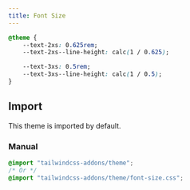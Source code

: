 ```yaml
---
title: Font Size
---
```


```css
@theme {
    --text-2xs: 0.625rem;
    --text-2xs--line-height: calc(1 / 0.625);

    --text-3xs: 0.5rem;
    --text-3xs--line-height: calc(1 / 0.5);
}
```

## Import

This theme is imported by default.

### Manual

```css
@import "tailwindcss-addons/theme";
/* Or */
@import "tailwindcss-addons/theme/font-size.css";
```
